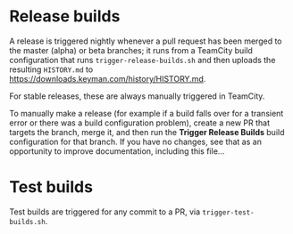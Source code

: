 # Release builds

A release is triggered nightly whenever a pull request has been merged to the
master (alpha) or beta branches; it runs from a TeamCity build configuration
that runs `trigger-release-builds.sh` and then uploads the resulting
`HISTORY.md` to <https://downloads.keyman.com/history/HISTORY.md>.

For stable releases, these are always manually triggered in TeamCity.

To manually make a release (for example if a build falls over for a transient error or
there was a build configuration problem), create a new PR that targets the branch,
merge it, and then run the **Trigger Release Builds** build configuration for that
branch. If you have no changes, see that as an opportunity to improve documentation,
including this file...

# Test builds

Test builds are triggered for any commit to a PR, via `trigger-test-builds.sh`.